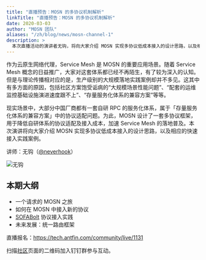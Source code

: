 ```yaml
---
title: "直播预告：MOSN 的多协议机制解析"
linkTitle: "直播预告：MOSN 的多协议机制解析"
date: 2020-03-03
author: "MOSN 团队"
aliases: "/zh/blog/news/mosn-channel-1"
description: >
  本次直播活动的演讲者无钩，将向大家介绍 MOSN 实现多协议低成本接入的设计思路，以及相应的快速接入实践案例。
---
```


作为云原生网络代理，Service Mesh 是 MOSN 的重要应用场景。随着 Service Mesh 概念的日益推广，大家对这套体系都已经不再陌生，有了较为深入的认知。但是与理论传播相对应的是，生产级别的大规模落地实践案例却并不多见。这其中有多方面的原因，包括社区方案饱受诟病的“大规模场景性能问题”、“配套的运维监控基础设施演进速度跟不上”、“存量服务化体系的兼容方案”等等。

现实场景中，大部分中国厂商都有一套自研 RPC 的服务化体系，属于「存量服务化体系的兼容方案」中的协议适配问题。为此，MOSN 设计了一套多协议框架，用于降低自研体系的协议适配及接入成本，加速 Service Mesh 的落地普及。本次演讲将向大家介绍 MOSN 实现多协议低成本接入的设计思路，以及相应的快速接入实践案例。

讲师：无钩（[@neverhook](https://github.com/neverhook)）

![无钩](https://gw.alipayobjects.com/mdn/rms_91f3e6/afts/img/A*CfJuT7aNWgoAAAAAAAAAAABkARQnAQ)

## 本期大纲

- 一个请求的 MOSN 之旅
- 如何在 MOSN 中接入新的协议
- [SOFABolt](https://github.com/sofastack/sofa-bolt) 协议接入实践
- 未来发展：统一路由框架

直播报名：https://tech.antfin.com/community/live/1131

扫描[社区](community/)页面的二维码加入钉钉群参与互动。
